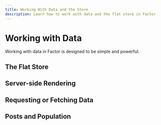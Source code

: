 ```yaml
---
title: Working With Data and the Store
description: Learn how to work with data and the flat store in Factor
---
```


# Working with Data

Working with data in Factor is designed to be simple and powerful.

## The Flat Store

## Server-side Rendering

## Requesting or Fetching Data

## Posts and Population
